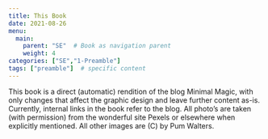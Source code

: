 ```yaml
---
title: This Book
date: 2021-08-26
menu:
  main:
    parent: "SE"  # Book as navigation parent
    weight: 4
categories: ["SE","1-Preamble"]
tags: ["preamble"]  # specific content
---
```

This book is a direct (automatic) rendition of the blog Minimal Magic, with only changes that
affect the graphic design and leave further content as-is. Currently, internal links in the book refer
to the blog.
All photo’s are taken (with permission) from the wonderful site Pexels or elsewhere when
explicitly mentioned.
All other images are (C) by Pum Walters.
